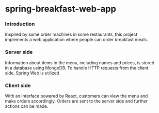 # spring-breakfast-web-app
### Introduction
Inspired by some order machines in some restaurants, this project implements a web application where people can order breakfast meals.
### Server side
Information about items in the menu, including names and prices, is stored in a database using MongoDB. To handle HTTP requests from the client side, Spring Web is utilized.
### Client side
With an interface powered by React, customers can view the menu and make orders accordingly. Orders are sent to the server side and further actions can be made.
